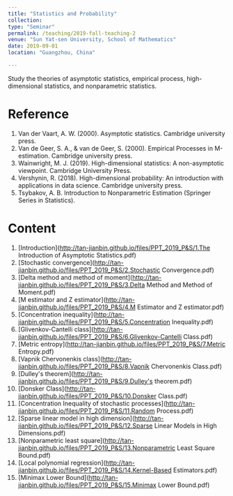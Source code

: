 ```yaml
---
title: "Statistics and Probability"
collection: 
type: "Seminar"
permalink: /teaching/2019-fall-teaching-2
venue: "Sun Yat-sen University, School of Mathematics"
date: 2019-09-01
location: "Guangzhou, China"

---         
```


Study the theories of asymptotic statistics, empirical process, high-dimensional statistics, and nonparametric statistics.

Reference
======

1. Van der Vaart, A. W. (2000). Asymptotic statistics. Cambridge university press.
2. Van de Geer, S. A., & van de Geer, S. (2000). Empirical Processes in M-estimation. Cambridge university press.
3. Wainwright, M. J. (2019). High-dimensional statistics: A non-asymptotic viewpoint. Cambridge University Press.
4. Vershynin, R. (2018). High-dimensional probability: An introduction with applications in data science. Cambridge university press.
5. Tsybakov, A. B. Introduction to Nonparametric Estimation (Springer Series in Statistics).

Content 
======
1. [Introduction](http://tan-jianbin.github.io/files/PPT_2019_P&S/1.The Introduction of Asymptotic Statistics.pdf)
2. [Stochastic convergence](http://tan-jianbin.github.io/files/PPT_2019_P&S/2.Stochastic Convergence.pdf)
3. [Delta method and method of moment](http://tan-jianbin.github.io/files/PPT_2019_P&S/3.Delta Method and Method of Moment.pdf)
4. [M estimator and Z estimator](http://tan-jianbin.github.io/files/PPT_2019_P&S/4.M Estimator and Z estimator.pdf)
5. [Concentration inequality](http://tan-jianbin.github.io/files/PPT_2019_P&S/5.Concentration Inequality.pdf)
6. [Glivenkov-Cantelli class](http://tan-jianbin.github.io/files/PPT_2019_P&S/6.Glivenkov-Cantelli Class.pdf)
7. [Metric entropy](http://tan-jianbin.github.io/files/PPT_2019_P&S/7.Metric Entropy.pdf)
8. [Vapnik Chervonenkis class](http://tan-jianbin.github.io/files/PPT_2019_P&S/8.Vapnik Chervonenkis Class.pdf)
9. [Dulley's theorem](http://tan-jianbin.github.io/files/PPT_2019_P&S/9.Dulley's theorem.pdf)
10. [Donsker Class](http://tan-jianbin.github.io/files/PPT_2019_P&S/10.Donsker Class.pdf)
11. [Concentration Inequality of stochastic processes](http://tan-jianbin.github.io/files/PPT_2019_P&S/11.Random Process.pdf)
12. [Sparse linear model in high dimension](http://tan-jianbin.github.io/files/PPT_2019_P&S/12.Sparse Linear Models in High Dimensions.pdf)
13. [Nonparametric least square](http://tan-jianbin.github.io/files/PPT_2019_P&S/13.Nonparametric Least Square Bound.pdf)
14. [Local polynomial regression](http://tan-jianbin.github.io/files/PPT_2019_P&S/14.Kernel-Based Estimators.pdf)
15. [Minimax Lower Bound](http://tan-jianbin.github.io/files/PPT_2019_P&S/15.Minimax Lower Bound.pdf)
